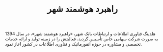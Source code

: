 ﻿---
layout: post
title: راهبرد هوشمند شهر
name_en: rahbord-shahr
company_slug: rahbord-shahr
logo: 
cover: 
company_count:
founded:
location: ""
total_review: 
total_interview: 
salary_avg: 
salary_min: 
salary_max: 
rate: 
view_count: 
industry: کامپیوتر، فناوری اطلاعات و اینترنت
city: تهران, تهران
size_en: S
size: 51-200 نفر
site: https://www.smcc.ir/RHS.html
---

هلدینگ فناوری اطلاعات و ارتباطات بانک شهر، «راهبرد هوشمند شهر»، در سال 1394 به صورت شرکت سهامی خاص تأسیس گردید، فعالیتش را در زمینه تولید و ارائه خدمات تخصصی و مشاوره در حوزه انفورماتیک و فناوری اطلاعات در کشور آغاز نمود.